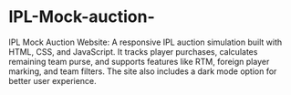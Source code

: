 # IPL-Mock-auction-
IPL Mock Auction Website: A responsive IPL auction simulation built with HTML, CSS, and JavaScript. It tracks player purchases, calculates remaining team purse, and supports features like RTM, foreign player marking, and team filters. The site also includes a dark mode option for better user experience.
